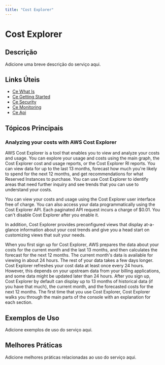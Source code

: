 ```yaml
---
title: "Cost Explorer"
---
```


# Cost Explorer

## Descrição

Adicione uma breve descrição do serviço aqui.

## Links Úteis

- [Ce What Is](https://docs.aws.amazon.com/cost-management/latest/userguide/ce-what-is.html)
- [Ce Getting Started](https://docs.aws.amazon.com/cost-management/latest/userguide/ce-getting-started.html)
- [Ce Security](https://docs.aws.amazon.com/cost-management/latest/userguide/ce-security.html)
- [Ce Monitoring](https://docs.aws.amazon.com/cost-management/latest/userguide/ce-monitoring.html)
- [Ce Api](https://docs.aws.amazon.com/cost-management/latest/userguide/ce-api.html)

## Tópicos Principais

### Analyzing your costs with AWS Cost Explorer

AWS Cost Explorer is a tool that enables you to view and analyze your costs and usage. You can explore
		your usage and costs using the main graph, the Cost Explorer cost and usage reports, or the
		Cost Explorer RI reports. You can view data for up to the last 13 months, forecast how much
		you're likely to spend for the next 12 months, and get recommendations for what Reserved
		Instances to purchase. You can use Cost Explorer to identify areas that need further
		inquiry and see trends that you can use to understand your costs. 

You can view your costs and usage using the Cost Explorer user interface free of charge.
		You can also access your data programmatically using the Cost Explorer API. Each paginated
		API request incurs a charge of $0.01. You can't disable Cost Explorer after you enable
		it.

In addition, Cost Explorer provides preconfigured views that display at-a-glance
		information about your cost trends and give you a head start on customizing views that suit
		your needs. 

When you first sign up for Cost Explorer, AWS prepares the data about your costs for the
		current month and the last 13 months, and then calculates the forecast for the next 12
		months. The current month's data is available for viewing in about 24 hours. The rest of
		your data takes a few days longer. Cost Explorer refreshes your cost data at least once
		every 24 hours. However, this depends on your upstream data from your billing applications,
		and some data might be updated later than 24 hours. After you sign up, Cost Explorer by
		default can display up to 13 months of historical data (if you have that much), the current
		month, and the forecasted costs for the next 12 months. The first time that you use
		Cost Explorer, Cost Explorer walks you through the main parts of the console with an
		explanation for each section.

## Exemplos de Uso

Adicione exemplos de uso do serviço aqui.

## Melhores Práticas

Adicione melhores práticas relacionadas ao uso do serviço aqui.
